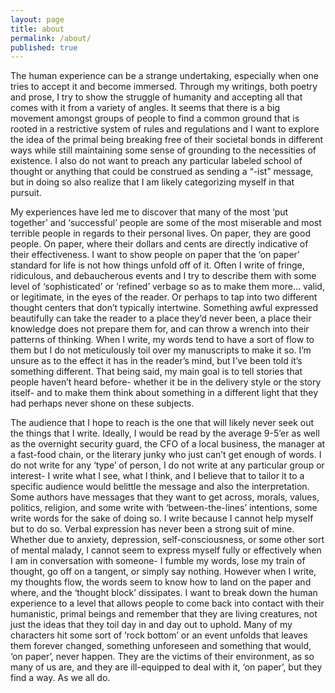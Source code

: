 ```yaml
---
layout: page
title: about
permalink: /about/
published: true
---
```


The human experience can be a strange undertaking, especially when one tries to accept it and become immersed. Through my writings, both poetry and prose, I try to show the struggle of humanity and accepting all that comes with it from a variety of angles. It seems that there is a big movement amongst groups of people to find a common ground that is rooted in a restrictive system of rules and regulations and I want to explore the idea of the primal being breaking free of their societal bonds in different ways while still maintaining some sense of grounding to the necessities of existence. I also do not want to preach any particular labeled school of thought or anything that could be construed as sending a “-ist” message, but in doing so also realize that I am likely categorizing myself in that pursuit. 

My experiences have led me to discover that many of the most ‘put together’ and ‘successful’ people are some of the most miserable and most terrible people in regards to their personal lives. On paper, they are good people. On paper, where their dollars and cents are directly indicative of their effectiveness. I want to show people on paper that the ‘on paper’ standard for life is not how things unfold off of it. Often I write of fringe, ridiculous, and debaucherous events and I try to describe them with some level of ‘sophisticated’ or ‘refined’ verbage so as to make them more… valid, or legitimate, in the eyes of the reader. Or perhaps to tap into two different thought centers that don’t typically intertwine. Something awful expressed beautifully can take the reader to a place they’d never been, a place their knowledge does not prepare them for, and can throw a wrench into their patterns of thinking. When I write, my words tend to have a sort of flow to them but I do not meticulously toil over my manuscripts to make it so. I’m unsure as to the effect it has in the reader’s mind, but I’ve been told it’s something different. That being said, my main goal is to tell stories that people haven’t heard before- whether it be in the delivery style or the story itself- and to make them think about something in a different light that they had perhaps never shone on these subjects.

The audience that I hope to reach is the one that will likely never seek out the things that I write. Ideally, I would be read by the average 9-5’er as well as the overnight security guard, the CFO of a local business, the manager at a fast-food chain, or the literary junky who just can’t get enough of words. I do not write for any ‘type’ of person, I do not write at any particular group or interest- I write what I see, what I think, and I believe that to tailor it to a specific audience would belittle the message and also the interpretation. Some authors have messages that they want to get across, morals, values, politics, religion, and some write with ‘between-the-lines’ intentions, some write words for the sake of doing so. I write because I cannot help myself but to do so. Verbal expression has never been a strong suit of mine. Whether due to anxiety, depression, self-consciousness, or some other sort of mental malady, I cannot seem to express myself fully or effectively when I am in conversation with someone- I fumble my words, lose my train of thought, go off on a tangent, or simply say nothing. However when I write, my thoughts flow, the words seem to know how to land on the paper and where, and the ‘thought block’ dissipates. 
I want to break down the human experience to a level that allows people to come back into contact with their humanistic, primal beings and remember that they are living creatures, not just the ideas that they toil day in and day out to uphold. Many of my characters hit some sort of ‘rock bottom’ or an event unfolds that leaves them forever changed, something unforeseen and something that would, ‘on paper’, never happen. They are the victims of their environment, as so many of us are, and they are ill-equipped to deal with it, ‘on paper’, but they find a way. As we all do. 

